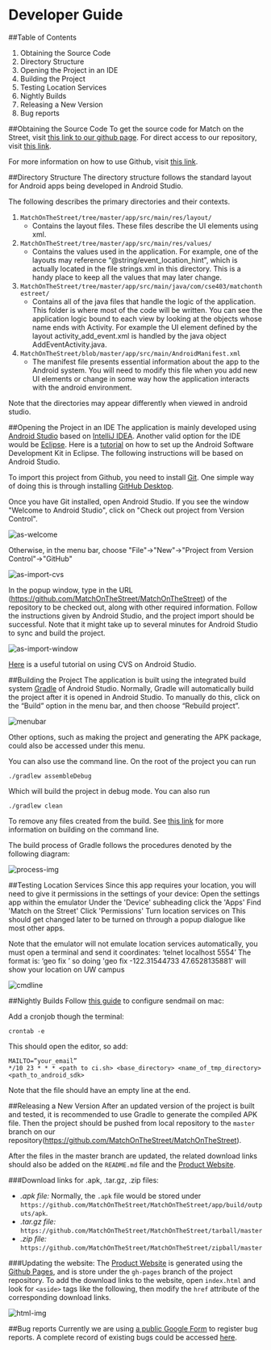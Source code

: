 # Developer Guide

##Table of Contents
1. Obtaining the Source Code
2. Directory Structure
3. Opening the Project in an IDE
4. Building the Project
5. Testing Location Services
6. Nightly Builds
7. Releasing a New Version
8. Bug reports

##Obtaining the Source Code
To get the source code for Match on the Street, visit [this link to our github page](http://matchonthestreet.github.io/MatchOnTheStreet/). For direct access to our repository, visit [this link](https://github.com/MatchOnTheStreet/MatchOnTheStreet). 

For more information on how to use Github, visit [this link](https://help.github.com/).

##Directory Structure
The directory structure follows the standard layout for Android apps being developed in Android Studio.

The following describes the primary directories and their contexts.

1. `MatchOnTheStreet/tree/master/app/src/main/res/layout/`
	* Contains the layout files. These files describe the UI elements using xml.
2. `MatchOnTheStreet/tree/master/app/src/main/res/values/`
	* Contains the values used in the application. For example, one of the
	layouts may reference “@string/event_location_hint”, which is actually
	located in the file strings.xml in this directory. This is a handy place to keep all the values
	that may later change.
3. `MatchOnTheStreet/tree/master/app/src/main/java/com/cse403/matchonthestreet/`
	* Contains all of the java files that handle the logic of the application. This folder is
	where most of the code will be written. You can see the application logic bound to
	each view by looking at the objects whose name ends with Activity. For example
	the UI element defined by the layout activity_add_event.xml is handled by the java
	object AddEventActivity.java.
4. `MatchOnTheStreet/blob/master/app/src/main/AndroidManifest.xml`
	* The manifest file presents essential information about the app to the Android system.
	You will need to modify this file when you add new UI elements or change in some way
	how the application interacts with the android environment.

Note that the directories may appear differently when viewed in android studio.

##Opening the Project in an IDE
The application is mainly developed using [Android Studio](https://developer.android.com/tools/studio/index.html) based on [IntelliJ IDEA](https://www.jetbrains.com/idea/). Another valid option for the IDE would be [Eclipse](https://eclipse.org/). Here is a [tutorial](http://www.instructables.com/id/How-To-Setup-Eclipse-for-Android-App-Development/) on how to set up the Android Software Development Kit in Eclipse. The following instructions will be based on Android Studio.

To import this project from Github, you need to install [Git](https://git-scm.com/). One simple way of doing this is through installing [GitHub Desktop](https://desktop.github.com/).

Once you have Git installed, open Android Studio. If you see the window "Welcome to Android Studio", click on "Check out project from Version Control".

![as-welcome](https://github.com/MatchOnTheStreet/Docs/blob/master/img/5-opening-checkout.png)

Otherwise, in the menu bar, choose "File"->"New"->"Project from Version Control"->"GitHub"

![as-import-cvs](https://github.com/MatchOnTheStreet/Docs/blob/master/img/5-opening-dropdownlist.png)

In the popup window, type in the URL (https://github.com/MatchOnTheStreet/MatchOnTheStreet) of the repository to be checked out, along with other required information. Follow the instructions given by Android Studio, and the project import should be successful. Note that it might take up to several minutes for Android Studio to sync and build the project.

![as-import-window](https://github.com/MatchOnTheStreet/Docs/blob/master/img/5-opening-window.png)

[Here](http://javapapers.com/android/android-studio-git-tutorial/) is a useful tutorial on using CVS on Android Studio.

##Building the Project
The application is built using the integrated build system [Gradle](http://developer.android.com/sdk/installing/studio-build.html) of Android Studio. 
Normally, Gradle will automatically build the project after it is opened in Android Studio. To manually do this, click on the “Build” option in the menu bar, and then choose “Rebuild project”.

![menubar](https://github.com/MatchOnTheStreet/Docs/blob/master/img/1-menubar.png)

Other options, such as making the project and generating the APK package, could also be accessed under this menu.

You can also use the command line. On the root of the project you can run

	./gradlew assembleDebug

Which will build the project in debug mode. You can also run

	./gradlew clean

To remove any files created from the build. 
See [this link](http://developer.android.com/tools/building/building-cmdline.html) for more information on building on the command line.

The build process of Gradle follows the procedures denoted by the following diagram: 

![process-img](https://github.com/MatchOnTheStreet/Docs/blob/master/img/2-diagram.png)

##Testing Location Services
Since this app requires your location, you will need to give it permissions in the settings of your device:
Open the settings app within the emulator
Under the 'Device' subheading click the 'Apps'
Find 'Match on the Street'
Click 'Permissions'
Turn location services on
This should get changed later to be turned on through a popup dialogue like most other apps.

Note that the emulator will not emulate location services automatically, you must open a terminal and send it coordinates:
‘telnet localhost 5554’
The format is: ‘geo fix <longitude> <latitude>’ 
so doing 'geo fix -122.31544733 47.6528135881'  will show your location on UW campus

![cmdline](https://github.com/MatchOnTheStreet/Docs/blob/master/img/3-cmdline.png)

##Nightly Builds
Follow [this guide](http://www.developerfiles.com/how-to-send-emails-from-localhost-mac-os-x-el-capitan/) to configure sendmail on mac:

Add a cronjob though the terminal:
	
	crontab -e

This should open the editor, so add:
	
	MAILTO=”your_email”
	*/10 23 * * * <path to ci.sh> <base_directory> <name_of_tmp_directory> <path_to_android_sdk>

Note that the file should have an empty line at the end.


##Releasing a New Version
After an updated version of the project is built and tested, it is recommended to use Gradle to generate the compiled APK file. Then the project should be pushed from local repository to the `master` branch on our repository(https://github.com/MatchOnTheStreet/MatchOnTheStreet). 

After the files in the master branch are updated, the related download links should also be added on the `README.md` file  and the [Product Website](http://matchonthestreet.github.io/MatchOnTheStreet/).

###Download links for .apk, .tar.gz, .zip files:
* _.apk file:_ Normally, the `.apk` file would be stored under `https://github.com/MatchOnTheStreet/MatchOnTheStreet/app/build/outputs/apk`. 
* _.tar.gz file:_ `https://github.com/MatchOnTheStreet/MatchOnTheStreet/tarball/master`
* _.zip file:_ `https://github.com/MatchOnTheStreet/MatchOnTheStreet/zipball/master`

###Updating the website:
The [Product Website](http://matchonthestreet.github.io/MatchOnTheStreet/) is generated using the [Github Pages](https://pages.github.com/), and is store under the `gh-pages` branch of the project repository.  To add the download links to the website, open `index.html` and look for `<aside>` tags like the following, then modify the `href` attribute of the corresponding download links.

![html-img](https://github.com/MatchOnTheStreet/Docs/blob/master/img/4-html.png)

##Bug reports
Currently we are using [a public Google Form](http://goo.gl/forms/Y5O8jgcr0i) to register bug reports. A complete record of existing bugs could be accessed [here](https://docs.google.com/spreadsheets/d/164tTaI434cTdc8Asoq-i0H_Auo0y6LtOJhLn8qNfMXQ/edit).

